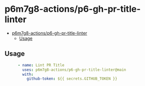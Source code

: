 # p6m7g8-actions/p6-gh-pr-title-linter

- [p6m7g8-actions/p6-gh-pr-title-linter](#p6m7g8-actionsp6-gh-pr-title-linter)
  - [Usage](#usage)

## Usage

```yaml
      - name: Lint PR Title
        uses: p6m7g8-actions/p6-gh-pr-title-linter@main
        with:
          github-token: ${{ secrets.GITHUB_TOKEN }}
```